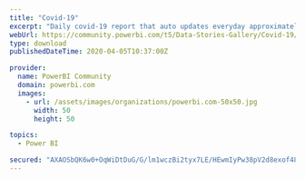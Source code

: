 ```yaml
---
title: "Covid-19"
excerpt: "Daily covid-19 report that auto updates everyday approximately 6:30PM Arizona timezone. Datasource is Johns Hopkins github. I have provided the .pbix"
webUrl: https://community.powerbi.com/t5/Data-Stories-Gallery/Covid-19/m-p/1008733
type: download
publishedDateTime: 2020-04-05T10:37:00Z

provider:
  name: PowerBI Community
  domain: powerbi.com
  images:
    - url: /assets/images/organizations/powerbi.com-50x50.jpg
      width: 50
      height: 50

topics:
  - Power BI

secured: "AXAOSbQK6w0+OqWiDtDuG/G/lm1wczBi2tyx7LE/HEwmIyPw38pV2d8exof48GSqkGjaXttSi6w0CN2dgqoTlisE1/qaHuW82VaerfPWOXwuxSV1220CAxt1ptLqdeGBnjBSuzkzq5RiwM6jcpjxt05qQTDcv/GMtQHnMu79QzxSuhXjYXt3eWMiY9cpABJBTn6uLHIgOOWsi9fzzdamcfsVgmQe4iiT/f0rfrxWk3oz2CLIussV7LUtQ0mjd3WauN42uQc3stpUQn6U9ICaWBmZpBRlMsO4MNlyqXPXEyoP2tZcyupjVtEGVDt2kl4JCVhuStrEd9ZBkQRtqNYiG6lwlNFXZxDbY7mF3aj265RTkItM8rwP2XkL0bEvhGPM;/ikkeYYMs2GquaYU+dnSkw=="
---
```


